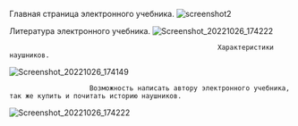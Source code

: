 Главная страница электронного учебника.
![screenshot2](https://user-images.githubusercontent.com/90903338/198208354-cbf19ff4-8960-414f-bdf8-a317f6943a98.png)

Литература электронного учебника.
![Screenshot_20221026_174222](https://user-images.githubusercontent.com/90903338/198208520-1eb4973d-2f7f-4fda-9e56-6461be329da1.png)


                                                        Характеристики наушников.
![Screenshot_20221026_174149](https://user-images.githubusercontent.com/90903338/198208535-d416af5d-339b-4248-93ff-737c18707307.png)


                        Возможность написать автору электронного учебника, так же купить и почитать историю наушников.

![Screenshot_20221026_174222](https://user-images.githubusercontent.com/90903338/198208548-b05baa40-74d6-4f10-9da9-a7c2839c2960.png)
